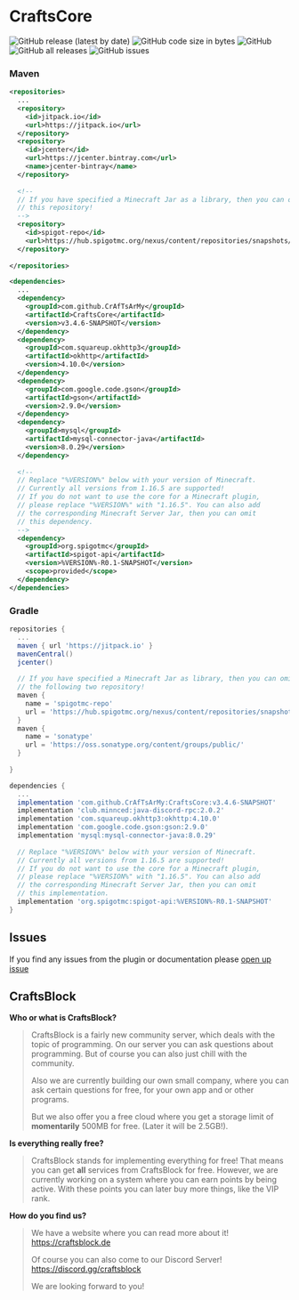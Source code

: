 # CraftsCore
![GitHub release (latest by date)](https://img.shields.io/github/v/release/CrAfTsArMy/CraftsCore)
![GitHub code size in bytes](https://img.shields.io/github/languages/code-size/CrAfTsArMy/CraftsCore)
![GitHub](https://img.shields.io/github/license/CrAfTsArMy/CraftsCore)
![GitHub all releases](https://img.shields.io/github/downloads/CrAfTsArMy/CraftsCore/total)
![GitHub issues](https://img.shields.io/github/issues-raw/CrAfTsArMy/CraftsCore)

### Maven
```xml
<repositories>
  ...
  <repository>
    <id>jitpack.io</id>
    <url>https://jitpack.io</url>
  </repository>
  <repository> 
    <id>jcenter</id>
    <url>https://jcenter.bintray.com</url>
    <name>jcenter-bintray</name>
  </repository>
  
  <!--
  // If you have specified a Minecraft Jar as a library, then you can omit
  // this repository!
  -->
  <repository>
    <id>spigot-repo</id>
    <url>https://hub.spigotmc.org/nexus/content/repositories/snapshots/</url>
  </repository>
  
</repositories>
```
```xml
<dependencies>
  ...
  <dependency>
    <groupId>com.github.CrAfTsArMy</groupId>
    <artifactId>CraftsCore</artifactId>
    <version>v3.4.6-SNAPSHOT</version>
  </dependency>
  <dependency>
    <groupId>com.squareup.okhttp3</groupId>
    <artifactId>okhttp</artifactId>
    <version>4.10.0</version>
  </dependency>
  <dependency>
    <groupId>com.google.code.gson</groupId>
    <artifactId>gson</artifactId>
    <version>2.9.0</version>
  </dependency>
  <dependency>
    <groupId>mysql</groupId>
    <artifactId>mysql-connector-java</artifactId>
    <version>8.0.29</version>
  </dependency>
  
  <!--
  // Replace "%VERSION%" below with your version of Minecraft.
  // Currently all versions from 1.16.5 are supported!
  // If you do not want to use the core for a Minecraft plugin,
  // please replace "%VERSION%" with "1.16.5". You can also add 
  // the corresponding Minecraft Server Jar, then you can omit 
  // this dependency.
  -->
  <dependency>
    <groupId>org.spigotmc</groupId>
    <artifactId>spigot-api</artifactId>
    <version>%VERSION%-R0.1-SNAPSHOT</version>
    <scope>provided</scope>
  </dependency>
</dependencies>
```

### Gradle
```gradle
repositories {
  ...
  maven { url 'https://jitpack.io' }
  mavenCentral()
  jcenter()
  
  // If you have specified a Minecraft Jar as library, then you can omit
  // the following two repository!
  maven {
    name = 'spigotmc-repo'
    url = 'https://hub.spigotmc.org/nexus/content/repositories/snapshots/'
  }
  maven {
    name = 'sonatype'
    url = 'https://oss.sonatype.org/content/groups/public/'
  }
    
}
```
```gradle
dependencies {
  ...
  implementation 'com.github.CrAfTsArMy:CraftsCore:v3.4.6-SNAPSHOT'
  implementation 'club.minnced:java-discord-rpc:2.0.2'
  implementation 'com.squareup.okhttp3:okhttp:4.10.0'
  implementation 'com.google.code.gson:gson:2.9.0'
  implementation 'mysql:mysql-connector-java:8.0.29'
  
  // Replace "%VERSION%" below with your version of Minecraft.
  // Currently all versions from 1.16.5 are supported!
  // If you do not want to use the core for a Minecraft plugin,
  // please replace "%VERSION%" with "1.16.5". You can also add 
  // the corresponding Minecraft Server Jar, then you can omit 
  // this implementation.
  implementation 'org.spigotmc:spigot-api:%VERSION%-R0.1-SNAPSHOT'
}
```

## Issues
If you find any issues from the plugin or documentation please [open up issue](https://github.com/CrAfTsArMy/CraftsCore/issues)

## CraftsBlock
**Who or what is CraftsBlock?**
> CraftsBlock is a fairly new community server, which deals with the topic of programming. On our server you can ask questions about programming. But of course you can also just chill with the community.
>
> Also we are currently building our own small company, where you can ask certain questions for free, for your own app and or other programs.
>
> But we also offer you a free cloud where you get a storage limit of **momentarily** 500MB for free. (Later it will be 2.5GB!).

**Is everything really free?**
> CraftsBlock stands for implementing everything for free! That means you can get **all** services from CraftsBlock for free. However, we are currently working on a system where you can earn points by being active. With these points you can later buy more things, like the VIP rank.

**How do you find us?**
> We have a website where you can read more about it! https://craftsblock.de
>
> Of course you can also come to our Discord Server! https://discord.gg/craftsblock
>
> We are looking forward to you!
